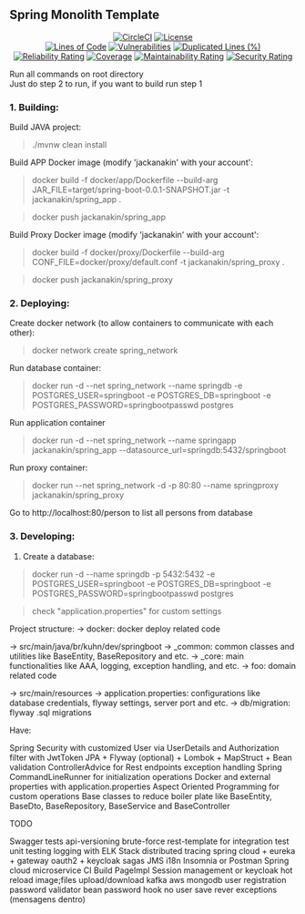 ## Spring Monolith Template

<div align="center">

[![CircleCI](https://dl.circleci.com/status-badge/img/gh/jackanakin/Spring-JPA-Flyway-Nginx-Docker/tree/main.svg?style=svg)](https://dl.circleci.com/status-badge/redirect/gh/jackanakin/Spring-JPA-Flyway-Nginx-Docker/tree/main)
[![License](https://img.shields.io/badge/License-Apache_2.0-blue.svg)](https://opensource.org/licenses/Apache-2.0)
<br/>
[![Lines of Code](https://sonarcloud.io/api/project_badges/measure?project=jackanakin_Spring-JPA-Flyway-Nginx-Docker&metric=ncloc)](https://sonarcloud.io/summary/new_code?id=jackanakin_Spring-JPA-Flyway-Nginx-Docker)
[![Vulnerabilities](https://sonarcloud.io/api/project_badges/measure?project=jackanakin_Spring-JPA-Flyway-Nginx-Docker&metric=vulnerabilities)](https://sonarcloud.io/summary/new_code?id=jackanakin_Spring-JPA-Flyway-Nginx-Docker)
[![Duplicated Lines (%)](https://sonarcloud.io/api/project_badges/measure?project=jackanakin_Spring-JPA-Flyway-Nginx-Docker&metric=duplicated_lines_density)](https://sonarcloud.io/summary/new_code?id=jackanakin_Spring-JPA-Flyway-Nginx-Docker)
[![Reliability Rating](https://sonarcloud.io/api/project_badges/measure?project=jackanakin_Spring-JPA-Flyway-Nginx-Docker&metric=reliability_rating)](https://sonarcloud.io/summary/new_code?id=jackanakin_Spring-JPA-Flyway-Nginx-Docker)
[![Coverage](https://sonarcloud.io/api/project_badges/measure?project=jackanakin_Spring-JPA-Flyway-Nginx-Docker&metric=coverage)](https://sonarcloud.io/summary/new_code?id=jackanakin_Spring-JPA-Flyway-Nginx-Docker)
[![Maintainability Rating](https://sonarcloud.io/api/project_badges/measure?project=jackanakin_Spring-JPA-Flyway-Nginx-Docker&metric=sqale_rating)](https://sonarcloud.io/summary/new_code?id=jackanakin_Spring-JPA-Flyway-Nginx-Docker)
[![Security Rating](https://sonarcloud.io/api/project_badges/measure?project=jackanakin_Spring-JPA-Flyway-Nginx-Docker&metric=security_rating)](https://sonarcloud.io/summary/new_code?id=jackanakin_Spring-JPA-Flyway-Nginx-Docker)

</div>

Run all commands on root directory<br/>
Just do step 2 to run, if you want to build run step 1
<br/>
### 1. Building:
Build JAVA project:
>./mvnw clean install

Build APP Docker image (modify 'jackanakin' with your account':
>docker build -f docker/app/Dockerfile --build-arg JAR_FILE=target/spring-boot-0.0.1-SNAPSHOT.jar -t jackanakin/spring_app .

>docker push jackanakin/spring_app

Build Proxy Docker image (modify 'jackanakin' with your account':
>docker build -f docker/proxy/Dockerfile --build-arg CONF_FILE=docker/proxy/default.conf -t jackanakin/spring_proxy .

>docker push jackanakin/spring_proxy

### 2. Deploying:
Create docker network (to allow containers to communicate with each other):
>docker network create spring_network

Run database container:
>docker run -d --net spring_network --name springdb -e POSTGRES_USER=springboot -e POSTGRES_DB=springboot -e POSTGRES_PASSWORD=springbootpasswd postgres

Run application container 
>docker run -d --net spring_network --name springapp jackanakin/spring_app --datasource_url=springdb:5432/springboot

Run proxy container:
>docker run --net spring_network -d -p 80:80 --name springproxy jackanakin/spring_proxy

Go to http://localhost:80/person to list all persons from database

### 3. Developing:

1. Create a database:
> docker run -d --name springdb -p 5432:5432 -e POSTGRES_USER=springboot -e POSTGRES_DB=springboot -e POSTGRES_PASSWORD=springbootpasswd postgres

> check "application.properties" for custom settings

Project structure:
->  docker: docker deploy related code

->  src/main/java/br/kuhn/dev/springboot
->      _common: common classes and utilities like BaseEntity, BaseRepository and etc.
->      _core:   main functionalities like AAA, logging, exception handling, and etc.
->      foo:     domain related code

->  src/main/resources
->      application.properties: configurations like database credentials, flyway settings, server port and etc.
->      db/migration: flyway .sql migrations


Have:

Spring Security with customized User via UserDetails and Authorization filter with JwtToken
JPA + Flyway (optional) + Lombok + MapStruct + Bean validation
ControllerAdvice for Rest endpoints exception handling
Spring CommandLineRunner for initialization operations
Docker and external properties with application.properties
Aspect Oriented Programming for custom operations
Base classes to reduce boiler plate like BaseEntity, BaseDto, BaseRepository, BaseService and BaseController


TODO

Swagger
tests
api-versioning
brute-force
rest-template for integration test
unit testing
logging with ELK Stack
distributed tracing
spring cloud + eureka + gateway
oauth2 + keycloak
sagas
JMS
i18n
Insomnia or Postman
Spring cloud microservice
CI Build
PageImpl
Session management or keycloak
hot reload
image;files upload/download
kafka
aws
mongodb
user registration
password validator bean
password hook no user save
rever exceptions (mensagens dentro)
